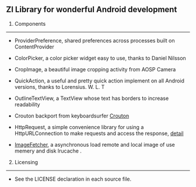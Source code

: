 
ZI Library for wonderful Android development
-------------

1) Components
-------------

* ProviderPreference, shared preferences across processes built on ContentProvider

* ColorPicker, a color picker widget easy to use, thanks to Daniel Nilsson

* CropImage, a beautiful image cropping activity from AOSP Camera

* QuickAction, a useful and pretty quick action implement on all Android versions, thanks to Lorensius. W. L. T

* OutlineTextView, a TextView whose text has borders to increase readability

* Crouton backport from keyboardsurfer [Crouton][1]

* HttpRequest, a simple convenience library for using a HttpURLConnection to make requests and access the response, [detail][2]

* [ImageFetcher][3], a asynchronous load remote and local image of use memery and disk lrucache .


2) Licensing
------------

* See the LICENSE declaration in each source file.


[1]: https://github.com/keyboardsurfer/Crouton
[2]: https://github.com/kevinsawicki/http-request
[3]: https://github.com/crossle/ImageFetcher
